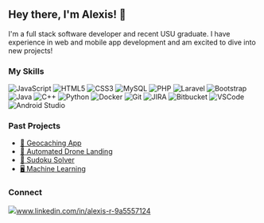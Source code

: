 ## Hey there, I'm Alexis! 👋
I'm a full stack software developer and recent USU graduate.  I have experience in web and mobile app development and am excited to dive into new projects!

### My Skills
![JavaScript](https://img.shields.io/badge/-JavaScript-092E20?style=flat-square&logo=javascript&logoColor=white)
![HTML5](https://img.shields.io/badge/-HTML5-E34F26?style=flat-square&logo=html5&logoColor=white)
![CSS3](https://img.shields.io/badge/-CSS3-1572B6?style=flat-square&logo=css3)
![MySQL](https://img.shields.io/badge/-MySQL-4479A1?style=flat-square&logo=mysql&logoColor=white)
![PHP](https://img.shields.io/badge/-PHP-777BB4?style=flat-square&logo=php&logoColor=white)
![Laravel](https://img.shields.io/badge/-Laravel-FF2D20?style=flat-square&logo=laravel&logoColor=white)
![Bootstrap](https://img.shields.io/badge/-Bootstrap-563D7C?style=flat-square&logo=bootstrap)
![Java](https://img.shields.io/badge/-Java-F80000?style=flat-square&logo=oracle)
![C++](https://img.shields.io/badge/-C++-00599C?style=flat-square&logo=cplusplus)
![Python](https://img.shields.io/badge/-Python-3776AB?style=flat-square&logo=python&logoColor=white)
![Docker](https://img.shields.io/badge/-Docker-2496ED?style=flat-square&logo=docker&logoColor=white)
![Git](https://img.shields.io/badge/-Git-F05032?style=flat-square&logo=git&logoColor=white)
![JIRA](https://img.shields.io/badge/-JIRA-0052CC?style=flat-square&logo=jira)
![Bitbucket](https://img.shields.io/badge/-Bitbucket-0052CC?style=flat-square&logo=bitbucket)
![VSCode](https://img.shields.io/badge/-VSCode-007ACC?style=flat-square&logo=visual-studio-code&logoColor=white)
![Android Studio](https://img.shields.io/badge/-Android_Studio-3DDC84?style=flat-square&logo=android-studio&logoColor=white)

### Past Projects
<ul>
  <li><a href="https://github.com/terryalexis/Geocaching_App">🧭 Geocaching App</a></li>
  <li><a href="https://github.com/terryalexis/Robotics_Final_Project">🛬 Automated Drone Landing</a></li>
  <li><a href="https://github.com/terryalexis/Sudoku_Solver">🧩 Sudoku Solver</a></li>
  <li><a href="https://github.com/terryalexis/ELL_Machine_Learning">🖥️ Machine Learning</a></li>
</ul>


### Connect
![](https://img.shields.io/badge/--white?style=flat-square&logo=linkedin&logoColor=black)www.linkedin.com/in/alexis-r-9a5557124


